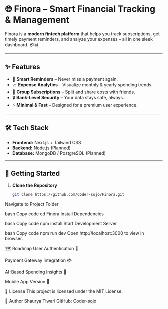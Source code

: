 # 🌐 Finora – Smart Financial Tracking & Management  

Finora is a **modern fintech platform** that helps you track subscriptions, get timely payment reminders, and analyze your expenses – all in one sleek dashboard. 💳📊  

---

## ✨ Features  
- 🔔 **Smart Reminders** – Never miss a payment again.  
- 📈 **Expense Analytics** – Visualize monthly & yearly spending trends.  
- 👥 **Group Subscriptions** – Split and share costs with friends.  
- 🔒 **Bank-Level Security** – Your data stays safe, always.  
- ⚡ **Minimal & Fast** – Designed for a premium user experience.  

---

## 🛠 Tech Stack  
- **Frontend:** Next.js + Tailwind CSS  
- **Backend:** Node.js (Planned)  
- **Database:** MongoDB / PostgreSQL (Planned)  

---

## 🚀 Getting Started  

1. **Clone the Repository**  
   ```bash
   git clone https://github.com/Coder-sojo/Finora.git
Navigate to Project Folder

bash
Copy code
cd Finora
Install Dependencies

bash
Copy code
npm install
Start Development Server

bash
Copy code
npm run dev
Open http://localhost:3000 to view in browser.

🗺 Roadmap
 User Authentication 🔑

 Payment Gateway Integration 💳

 AI-Based Spending Insights 🤖

 Mobile App Version 📱

📜 License
This project is licensed under the MIT License.

👤 Author
Shaurya Tiwari
GitHub: Coder-sojo

